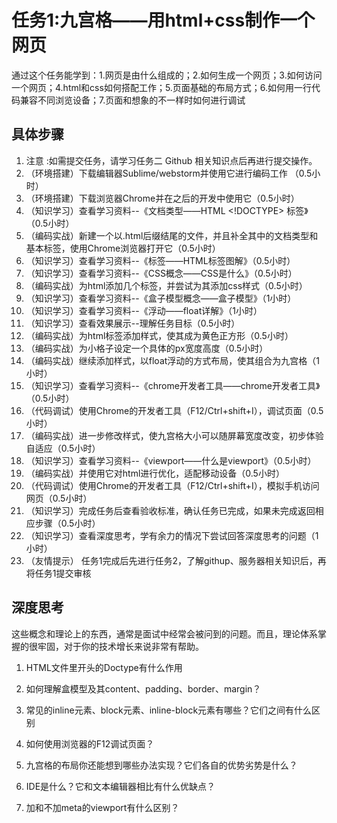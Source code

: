 # 任务1:九宫格——用html+css制作一个网页

通过这个任务能学到：1.网页是由什么组成的；2.如何生成一个网页；3.如何访问一个网页；4.html和css如何搭配工作；5.页面基础的布局方式；6.如何用一行代码兼容不同浏览设备；7.页面和想象的不一样时如何进行调试

## 具体步骤

1.  注意 :如需提交任务，请学习任务二 Github 相关知识点后再进行提交操作。
2. （环境搭建）下载编辑器Sublime/webstorm并使用它进行编码工作 （0.5小时）
3. （环境搭建）下载浏览器Chrome并在之后的开发中使用它（0.5小时）
4. （知识学习）查看学习资料--《文档类型——HTML <!DOCTYPE> 标签》（0.5小时）
5. （编码实战）新建一个以.html后缀结尾的文件，并且补全其中的文档类型和基本标签，使用Chrome浏览器打开它（0.5小时）
6. （知识学习）查看学习资料--《标签——HTML标签图解》（0.5小时）
7. （知识学习）查看学习资料--《CSS概念——CSS是什么》（0.5小时）
8. （编码实战）为html添加几个标签，并尝试为其添加css样式（0.5小时）
9. （知识学习）查看学习资料--《盒子模型概念——盒子模型》（1小时）
10. （知识学习）查看学习资料--《浮动——float详解》（1小时）
11. （知识学习）查看效果展示--理解任务目标（0.5小时）
12. （编码实战）为html标签添加样式，使其成为黄色正方形（0.5小时）
13. （编码实战）为小格子设定一个具体的px宽度高度（0.5小时）
14. （编码实战）继续添加样式，以float浮动的方式布局，使其组合为九宫格（1小时）
15. （知识学习）查看学习资料--《chrome开发者工具——chrome开发者工具》（0.5小时）
16. （代码调试）使用Chrome的开发者工具（F12/Ctrl+shift+I），调试页面（0.5小时）
17. （编码实战）进一步修改样式，使九宫格大小可以随屏幕宽度改变，初步体验自适应（0.5小时）
18. （知识学习）查看学习资料--《viewport——什么是viewport》（0.5小时）
19. （编码实战）并使用它对html进行优化，适配移动设备（0.5小时）
20. （代码调试）使用Chrome的开发者工具（F12/Ctrl+shift+I），模拟手机访问网页（0.5小时）
21. （知识学习）完成任务后查看验收标准，确认任务已完成，如果未完成返回相应步骤（0.5小时）
22. （知识学习）查看深度思考，学有余力的情况下尝试回答深度思考的问题（1小时）
23. （友情提示） 任务1完成后先进行任务2，了解githup、服务器相关知识后，再将任务1提交审核


## 深度思考

这些概念和理论上的东西，通常是面试中经常会被问到的问题。而且，理论体系掌握的很牢固，对于你的技术增长来说非常有帮助。

1. HTML文件里开头的Doctype有什么作用

2. 如何理解盒模型及其content、padding、border、margin？

3. 常见的inline元素、block元素、inline-block元素有哪些？它们之间有什么区别

4. 如何使用浏览器的F12调试页面？

5. 九宫格的布局你还能想到哪些办法实现？它们各自的优势劣势是什么？

6. IDE是什么？它和文本编辑器相比有什么优缺点？

7. 加和不加meta的viewport有什么区别？
